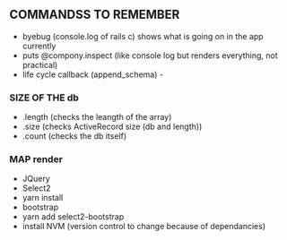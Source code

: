 ## COMMANDSS TO REMEMBER
- byebug (console.log of rails c) shows what is going on in the app currently
- puts @compony.inspect (like console log but renders everything, not practical)
- life cycle callback (append_schema) -

### SIZE OF THE db
- .length (checks the leangth of the array)
- .size (checks ActiveRecord size (db and length))
- .count (checks the db itself)

### MAP render
- JQuery
- Select2
- yarn install
- bootstrap
- yarn add select2-bootstrap
- install NVM (version control to change because of dependancies)

